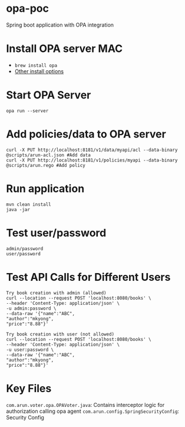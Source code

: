 # opa-poc

Spring boot application with OPA integration

# Install OPA server MAC
* `brew install opa`
* [Other install options](https://www.openpolicyagent.org/docs/latest/#running-opa)

# Start OPA Server

`opa run --server`

# Add policies/data to OPA server
```
curl -X PUT http://localhost:8181/v1/data/myapi/acl --data-binary @scripts/arun-acl.json #Add data
curl -X PUT http://localhost:8181/v1/policies/myapi --data-binary @scripts/arun.rego #Add policy
```


# Run application
```
mvn clean install
java -jar 

```

# Test user/password
```
admin/password
user/password
```

# Test API Calls for Different Users
```
Try book creation with admin (allowed)
curl --location --request POST 'localhost:8080/books' \
--header 'Content-Type: application/json' \
-u admin:password \
--data-raw '{"name":"ABC",
"author":"mkyong",
"price":"8.88"}'

Try book creation with user (not allowed)
curl --location --request POST 'localhost:8080/books' \
--header 'Content-Type: application/json' \
-u user:password \
--data-raw '{"name":"ABC",
"author":"mkyong",
"price":"8.88"}'

```

# Key Files
`com.arun.voter.opa.OPAVoter.java`: Contains interceptor logic for authorization calling opa agent
`com.arun.config.SpringSecurityConfig`: Security Config


